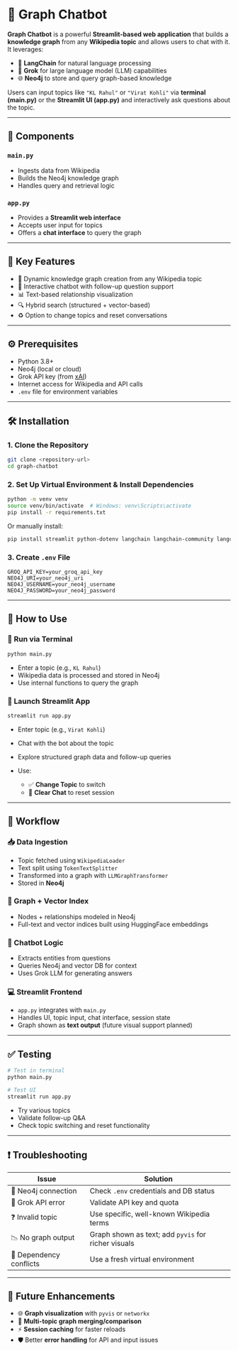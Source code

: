 
# 🚀 Graph Chatbot

**Graph Chatbot** is a powerful **Streamlit-based web application** that builds a **knowledge graph** from any **Wikipedia topic** and allows users to chat with it. It leverages:

* 🧠 **LangChain** for natural language processing
* 🤖 **Grok** for large language model (LLM) capabilities
* 🌐 **Neo4j** to store and query graph-based knowledge

Users can input topics like `"KL Rahul"` or `"Virat Kohli"` via **terminal (main.py)** or the **Streamlit UI (app.py)** and interactively ask questions about the topic.

---

## 🔧 Components

### `main.py`

* Ingests data from Wikipedia
* Builds the Neo4j knowledge graph
* Handles query and retrieval logic

### `app.py`

* Provides a **Streamlit web interface**
* Accepts user input for topics
* Offers a **chat interface** to query the graph

---

## 🌟 Key Features

* 🔄 Dynamic knowledge graph creation from any Wikipedia topic
* 💬 Interactive chatbot with follow-up question support
* 📊 Text-based relationship visualization
* 🔍 Hybrid search (structured + vector-based)
* ♻️ Option to change topics and reset conversations

---

## ⚙️ Prerequisites

* Python 3.8+
* Neo4j (local or cloud)
* Grok API key (from [xAI](https://x.ai))
* Internet access for Wikipedia and API calls
* `.env` file for environment variables

---

## 🛠️ Installation

### 1. Clone the Repository

```bash
git clone <repository-url>
cd graph-chatbot
```

### 2. Set Up Virtual Environment & Install Dependencies

```bash
python -m venv venv
source venv/bin/activate  # Windows: venv\Scripts\activate
pip install -r requirements.txt
```

Or manually install:

```bash
pip install streamlit python-dotenv langchain langchain-community langchain-groq neo4j sentence-transformers yfiles-jupyter-graphs
```

### 3. Create `.env` File

```env
GROQ_API_KEY=your_groq_api_key
NEO4J_URI=your_neo4j_uri
NEO4J_USERNAME=your_neo4j_username
NEO4J_PASSWORD=your_neo4j_password
```

---

## 🚀 How to Use

### 🔹 Run via Terminal

```bash
python main.py
```

* Enter a topic (e.g., `KL Rahul`)
* Wikipedia data is processed and stored in Neo4j
* Use internal functions to query the graph

### 🔹 Launch Streamlit App

```bash
streamlit run app.py
```

* Enter topic (e.g., `Virat Kohli`)
* Chat with the bot about the topic
* Explore structured graph data and follow-up queries
* Use:

  * ✅ **Change Topic** to switch
  * 🧹 **Clear Chat** to reset session

---

## 🧠 Workflow

### 📥 Data Ingestion

* Topic fetched using `WikipediaLoader`
* Text split using `TokenTextSplitter`
* Transformed into a graph with `LLMGraphTransformer`
* Stored in **Neo4j**

### 🔗 Graph + Vector Index

* Nodes + relationships modeled in Neo4j
* Full-text and vector indices built using HuggingFace embeddings

### 🧠 Chatbot Logic

* Extracts entities from questions
* Queries Neo4j and vector DB for context
* Uses Grok LLM for generating answers

### 💻 Streamlit Frontend

* `app.py` integrates with `main.py`
* Handles UI, topic input, chat interface, session state
* Graph shown as **text output** (future visual support planned)

---

## ✅ Testing

```bash
# Test in terminal
python main.py

# Test UI
streamlit run app.py
```

* Try various topics
* Validate follow-up Q\&A
* Check topic switching and reset functionality


---

## ❗ Troubleshooting

| Issue                   | Solution                                            |
| ----------------------- | --------------------------------------------------- |
| 🔌 Neo4j connection     | Check `.env` credentials and DB status              |
| 🚫 Grok API error       | Validate API key and quota                          |
| ❓ Invalid topic         | Use specific, well-known Wikipedia terms            |
| 📉 No graph output      | Graph shown as text; add `pyvis` for richer visuals |
| 🔀 Dependency conflicts | Use a fresh virtual environment                     |

---

## 🔮 Future Enhancements

* 🌐 **Graph visualization** with `pyvis` or `networkx`
* 🧠 **Multi-topic graph merging/comparison**
* ⚡ **Session caching** for faster reloads
* 🛡️ Better **error handling** for API and input issues


